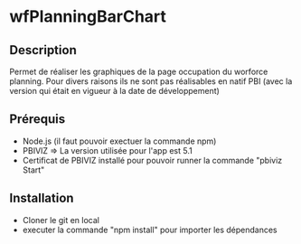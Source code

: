 # wfPlanningBarChart

## Description

Permet de réaliser les graphiques de la page occupation du worforce planning. Pour divers raisons ils ne sont pas réalisables en natif PBI (avec la version qui était en vigueur à la date de développement) 

## Prérequis 

- Node.js (il faut pouvoir exectuer la commande npm)
- PBIVIZ => La version utilisée pour l'app est 5.1
- Certificat de PBIVIZ installé pour pouvoir runner la commande "pbiviz Start"

## Installation

- Cloner le git en local
- executer la commande "npm install" pour importer les dépendances
